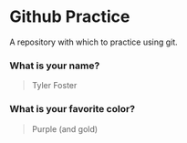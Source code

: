 # Github Practice

A repository with which to practice using git.

### What is your name?

> Tyler Foster


### What is your favorite color?

> Purple (and gold)
